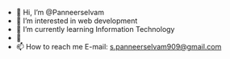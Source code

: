 - 👋 Hi, I’m @Panneerselvam
- 👀 I’m interested in  web development
- 🌱 I’m currently learning  Information Technology
- 💞️ 
- 📫 How to reach me E-mail: s.panneerselvam909@gmail.com
<!---
panneer07/panneer07 is a ✨ special ✨ repository because its `README.md` (this file) appears on your GitHub profile.
You can click the Preview link to take a look at your changes.
--->
